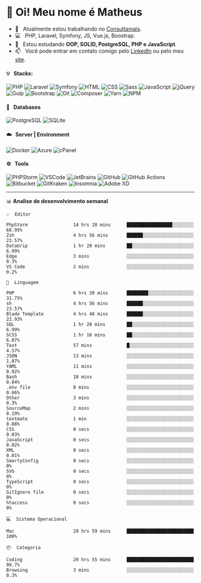 # 👋 Oi! Meu nome é Matheus

- 🔭 &nbsp; Atualmente estou trabalhando no [Consultamais](https://consultamais.com.br/).
- 💻 &nbsp; PHP, Laravel, Symfony, JS, Vue.js, Boostrap.
- 🌱 &nbsp; Estou estudando **OOP, SOLID, PostgreSQL, PHP e JavaScript**.
- 📫 &nbsp; Você pode entrar em contato comigo pelo [LinkedIn](https://www.linkedin.com/in/matheuscamargoxavier/) ou pelo meu [site](https://matheuscamargo.co).

#### 💡 &nbsp; Stacks:
![PHP](https://img.shields.io/badge/-PHP-777BB4?&logo=php&logoColor=FFFFFF)
![Laravel](https://img.shields.io/badge/-Laravel-FF2D20?&logo=laravel&logoColor=FFFFFF)
![Symfony](https://img.shields.io/badge/-Symfony-000000?&logo=symfony&logoColor=FFFFFF)
![HTML](https://img.shields.io/badge/-HTML-E34F26?&logo=html5&logoColor=FFFFFF)
![CSS](https://img.shields.io/badge/-CSS-1572B6?&logo=css3&logoColor=FFFFFF)
![Sass](https://img.shields.io/badge/-Sass-CC6699?&logo=sass&logoColor=FFFFFF)
![JavaScript](https://img.shields.io/badge/-JavaScript-F7DF1E?&logo=javascript&logoColor=FFFFFF)
![jQuery](https://img.shields.io/badge/-jQuery-0769AD?&logo=jquery&logoColor=FFFFFF)
![Gulp](https://img.shields.io/badge/-Gulp-CF4647?&logo=gulp&logoColor=FFFFFF)
![Bootstrap](https://img.shields.io/badge/-Bootstrap-7952B3?&logo=bootstrap&logoColor=FFFFFF)
![Git](https://img.shields.io/badge/-Git-F05032?&logo=git&logoColor=FFFFFF)
![Composer](https://img.shields.io/badge/-Composer-885630?&logo=composer&logoColor=FFFFFF)
![Yarn](https://img.shields.io/badge/-Yarn-2C8EBB?&logo=yarn&logoColor=FFFFFF)
![NPM](https://img.shields.io/badge/-npm-CB3837?&logo=npm&logoColor=FFFFFF)

#### 💾 &nbsp; Databases
![PostgreSQL](https://img.shields.io/badge/-PostgreSQL-336791?&logo=PostgreSQL&logoColor=FFFFFF)
![SQLite](https://img.shields.io/badge/-SQLite-003B57?&logo=SQLite&logoColor=FFFFFF)

#### ☁️ &nbsp; Server | Environment
![Docker](https://img.shields.io/badge/-Docker-2496ED?&logo=docker&logoColor=FFFFFF)
![Azure](https://img.shields.io/badge/-Azure-0089D6?&logo=microsoft%20azure&logoColor=FFFFFF)
![cPanel](https://img.shields.io/badge/-cPanel-FF6C2C?&logo=cpanel&logoColor=FFFFFF)

#### ⚙️ &nbsp; Tools
![PHPStorm](https://img.shields.io/badge/-PHPStorm-000000?&logo=PHPStorm&logoColor=FFFFFF)
![VSCode](https://img.shields.io/badge/-VSCode-007ACC?&logo=Visual%20Studio%20Code&logoColor=FFFFFF) 
![JetBrains](https://img.shields.io/badge/-JetBrains-000000?&logo=jetbrains&logoColor=FFFFFF) 
![GitHub](https://img.shields.io/badge/-GitHub-181717?&logo=github&logoColor=FFFFFF) 
![GitHub Actions](https://img.shields.io/badge/-GitHub%20Actions-181717?&logo=GitHub%20Actions&logoColor=FFFFFF) 
![Bitbucket](https://img.shields.io/badge/-Bitbucket-0052CC?&logo=bitbucket&logoColor=FFFFFF)
![GitKraken](https://img.shields.io/badge/-GitKraken-179287?&logo=GitKraken&logoColor=FFFFFF)
![Insomnia](https://img.shields.io/badge/-Insomnia-5849BE?&logo=Insomnia&logoColor=FFFFFF)
![Adobe XD](https://img.shields.io/badge/-Adobe%20XD-FF61F6?&logo=adobe%20xd&logoColor=FFFFFF) 
_______

📊  **Analise de desenvolvimento semanal**
```text
💡  Editor

PhpStorm                 14 hrs 28 mins      █████████████████░░░░░░░░     68.95%
Zsh                      4 hrs 56 mins       ██████░░░░░░░░░░░░░░░░░░░     23.57%
DataGrip                 1 hr 28 mins        ██░░░░░░░░░░░░░░░░░░░░░░░      6.99%
Edge                     3 mins              ░░░░░░░░░░░░░░░░░░░░░░░░░       0.3%
VS Code                  2 mins              ░░░░░░░░░░░░░░░░░░░░░░░░░       0.2%
```
```text
💬  Linguagem

PHP                      6 hrs 39 mins       ████████░░░░░░░░░░░░░░░░░     31.75%
sh                       4 hrs 56 mins       ██████░░░░░░░░░░░░░░░░░░░     23.57%
Blade Template           4 hrs 48 mins       ██████░░░░░░░░░░░░░░░░░░░     22.93%
SQL                      1 hr 28 mins        ██░░░░░░░░░░░░░░░░░░░░░░░      6.99%
SCSS                     1 hr 16 mins        ██░░░░░░░░░░░░░░░░░░░░░░░      6.07%
Text                     57 mins             █░░░░░░░░░░░░░░░░░░░░░░░░      4.57%
JSON                     13 mins             ░░░░░░░░░░░░░░░░░░░░░░░░░      1.07%
YAML                     11 mins             ░░░░░░░░░░░░░░░░░░░░░░░░░      0.92%
Bash                     10 mins             ░░░░░░░░░░░░░░░░░░░░░░░░░      0.84%
.env file                8 mins              ░░░░░░░░░░░░░░░░░░░░░░░░░      0.66%
Other                    3 mins              ░░░░░░░░░░░░░░░░░░░░░░░░░       0.3%
SourceMap                2 mins              ░░░░░░░░░░░░░░░░░░░░░░░░░      0.19%
textmate                 1 min               ░░░░░░░░░░░░░░░░░░░░░░░░░      0.08%
CSS                      0 secs              ░░░░░░░░░░░░░░░░░░░░░░░░░      0.03%
JavaScript               0 secs              ░░░░░░░░░░░░░░░░░░░░░░░░░      0.02%
XML                      0 secs              ░░░░░░░░░░░░░░░░░░░░░░░░░      0.01%
SmartyConfig             0 secs              ░░░░░░░░░░░░░░░░░░░░░░░░░         0%
SVG                      0 secs              ░░░░░░░░░░░░░░░░░░░░░░░░░         0%
TypeScript               0 secs              ░░░░░░░░░░░░░░░░░░░░░░░░░         0%
GitIgnore file           0 secs              ░░░░░░░░░░░░░░░░░░░░░░░░░         0%
htaccess                 0 secs              ░░░░░░░░░░░░░░░░░░░░░░░░░         0%
```
```text
💻  Sistema Operacional

Mac                      20 hrs 59 mins      █████████████████████████       100%
```
```text
📦  Categoria

Coding                   20 hrs 55 mins      █████████████████████████      99.7%
Browsing                 3 mins              ░░░░░░░░░░░░░░░░░░░░░░░░░       0.3%
```

